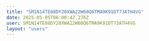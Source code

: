 ```yaml
---
title: "SM1N14TE08DY20XWA22W60Q6TMA9K91DT73ATH4VG"
date: 2025-05-05T06:00:42.276Z
user: SM1N14TE08DY20XWA22W60Q6TMA9K91DT73ATH4VG
layout: "users"
---
```

    